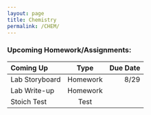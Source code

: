 ```yaml
---
layout: page
title: Chemistry
permalink: /CHEM/
---
```



### Upcoming Homework/Assignments:

| Coming Up      | Type      |    Due Date |
| :---           |    :----: |     ---:    |
| Lab Storyboard | Homework  | 8/29        |
| Lab Write-up   | Homework  |             |
| Stoich Test    | Test      |             |
                       


